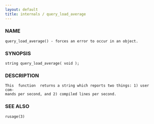 ```yaml
---
layout: default
title: internals / query_load_average
---
```






### NAME
    query_load_average() - forces an error to occur in an object.


### SYNOPSIS
    string query_load_average( void );


### DESCRIPTION
    This  function  returns a string which reports two things: 1) user com‐
    mands per second, and 2) compiled lines per second.


### SEE ALSO
    rusage(3)



